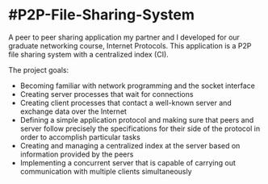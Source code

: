 #P2P-File-Sharing-System
===
A peer to peer sharing application my partner and I developed for our graduate networking course, Internet Protocols.
This application is a P2P file sharing system with a centralized index (CI).

The project goals:  
* Becoming familiar with network programming and the socket interface
* Creating server processes that wait for connections
* Creating client processes that contact a well-known server and exchange data over the Internet
* Defining a simple application protocol and making sure that peers and server follow precisely the
specifications for their side of the protocol in order to accomplish particular tasks
* Creating and managing a centralized index at the server based on information provided by the peers
* Implementing a concurrent server that is capable of carrying out communication with multiple clients
simultaneously
